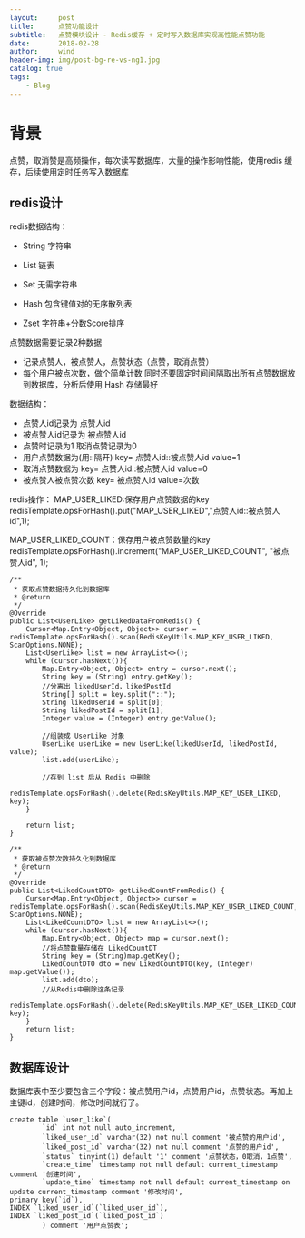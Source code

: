 ```yaml
---
layout:     post
title:      点赞功能设计
subtitle:   点赞模块设计 - Redis缓存 + 定时写入数据库实现高性能点赞功能
date:       2018-02-28
author:     wind
header-img: img/post-bg-re-vs-ng1.jpg
catalog: true
tags:
    - Blog
---
```

# 背景
点赞，取消赞是高频操作，每次读写数据库，大量的操作影响性能，使用redis 缓存，后续使用定时任务写入数据库

##  redis设计
redis数据结构：
- String  字符串

- List    链表

- Set     无需字符串

- Hash    包含键值对的无序散列表

- Zset    字符串+分数Score排序

 点赞数据需要记录2种数据
-  记录点赞人，被点赞人，点赞状态（点赞，取消点赞）
-  每个用户被点次数，做个简单计数
同时还要固定时间间隔取出所有点赞数据放到数据库，分析后使用 Hash 存储最好


数据结构：
- 点赞人id记录为 点赞人id
- 被点赞人id记录为 被点赞人id
- 点赞时记录为1  取消点赞记录为0
- 用户点赞数据为(用::隔开)  key= 点赞人id::被点赞人id           value=1  
- 取消点赞数据为   key= 点赞人id::被点赞人id                     value=0
- 被点赞人被点赞次数  key= 被点赞人id       value=次数

redis操作：
MAP_USER_LIKED:保存用户点赞数据的key
redisTemplate.opsForHash().put("MAP_USER_LIKED","点赞人id::被点赞人id",1);

MAP_USER_LIKED_COUNT：保存用户被点赞数量的key
redisTemplate.opsForHash().increment("MAP_USER_LIKED_COUNT", "被点赞人id", 1);


```
/**
 * 获取点赞数据持久化到数据库
 * @return
 */
@Override
public List<UserLike> getLikedDataFromRedis() {
    Cursor<Map.Entry<Object, Object>> cursor = redisTemplate.opsForHash().scan(RedisKeyUtils.MAP_KEY_USER_LIKED, ScanOptions.NONE);
    List<UserLike> list = new ArrayList<>();
    while (cursor.hasNext()){
        Map.Entry<Object, Object> entry = cursor.next();
        String key = (String) entry.getKey();
        //分离出 likedUserId，likedPostId
        String[] split = key.split("::");
        String likedUserId = split[0];
        String likedPostId = split[1];
        Integer value = (Integer) entry.getValue();

        //组装成 UserLike 对象
        UserLike userLike = new UserLike(likedUserId, likedPostId, value);
        list.add(userLike);

        //存到 list 后从 Redis 中删除
        redisTemplate.opsForHash().delete(RedisKeyUtils.MAP_KEY_USER_LIKED, key);
    }

    return list;
}

/**
 * 获取被点赞次数持久化到数据库
 * @return
 */
@Override
public List<LikedCountDTO> getLikedCountFromRedis() {
    Cursor<Map.Entry<Object, Object>> cursor = redisTemplate.opsForHash().scan(RedisKeyUtils.MAP_KEY_USER_LIKED_COUNT, ScanOptions.NONE);
    List<LikedCountDTO> list = new ArrayList<>();
    while (cursor.hasNext()){
        Map.Entry<Object, Object> map = cursor.next();
        //将点赞数量存储在 LikedCountDT
        String key = (String)map.getKey();
        LikedCountDTO dto = new LikedCountDTO(key, (Integer) map.getValue());
        list.add(dto);
        //从Redis中删除这条记录
        redisTemplate.opsForHash().delete(RedisKeyUtils.MAP_KEY_USER_LIKED_COUNT, key);
    }
    return list;
}
```

## 数据库设计
数据库表中至少要包含三个字段：被点赞用户id，点赞用户id，点赞状态。再加上主键id，创建时间，修改时间就行了。

```
create table `user_like`(
        `id` int not null auto_increment,
        `liked_user_id` varchar(32) not null comment '被点赞的用户id',
        `liked_post_id` varchar(32) not null comment '点赞的用户id',
        `status` tinyint(1) default '1' comment '点赞状态，0取消，1点赞',
        `create_time` timestamp not null default current_timestamp comment '创建时间',
        `update_time` timestamp not null default current_timestamp on update current_timestamp comment '修改时间',
primary key(`id`),
INDEX `liked_user_id`(`liked_user_id`),
INDEX `liked_post_id`(`liked_post_id`)
        ) comment '用户点赞表';
```



